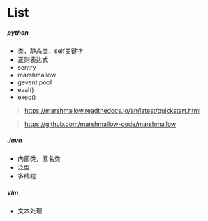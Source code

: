 # List
##### python
- 类，静态类，self关键字
- 正则表达式
- sentry
- marshmallow
- gevent pool
- eval()
- exec()
>https://marshmallow.readthedocs.io/en/latest/quickstart.html

>https://github.com/marshmallow-code/marshmallow

##### Java
- 内部类，匿名类
- 泛型
- 多线程
##### vim
- 文本处理
